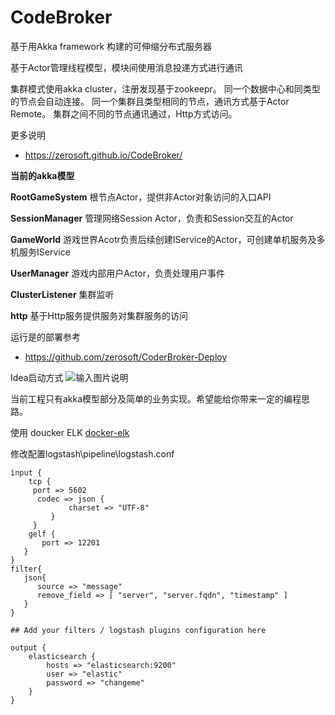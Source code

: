 # CodeBroker

基于用Akka framework 构建的可伸缩分布式服务器

基于Actor管理线程模型，模块间使用消息投递方式进行通讯

集群模式使用akka cluster，注册发现基于zookeepr。
同一个数据中心和同类型的节点会自动连接。
同一个集群且类型相同的节点，通讯方式基于Actor Remote。
集群之间不同的节点通讯通过，Http方式访问。

更多说明
- https://zerosoft.github.io/CodeBroker/

 **当前的akka模型** 

 **RootGameSystem**  根节点Actor，提供非Actor对象访问的入口API

 **SessionManager** 管理网络Session Actor，负责和Session交互的Actor

 **GameWorld** 游戏世界Acotr负责后续创建IService的Actor，可创建单机服务及多机服务IService

 **UserManager** 游戏内部用户Actor，负责处理用户事件

 **ClusterListener** 集群监听

 **http** 基于Http服务提供服务对集群服务的访问

运行是的部署参考

- https://github.com/zerosoft/CoderBroker-Deploy

Idea启动方式
![输入图片说明](https://images.gitee.com/uploads/images/2020/0518/101654_fc8d2acb_19059.png "微信截图_20200518101606.png")


当前工程只有akka模型部分及简单的业务实现。希望能给你带来一定的编程思路。

使用 doucker ELK [docker-elk](https://github.com/deviantony/docker-elk)

修改配置logstash\pipeline\logstash.conf


```
input { 
    tcp {
     port => 5602
      codec => json {
             charset => "UTF-8"
         }
     }
    gelf {
       port => 12201
   }
} 
filter{
   json{
      source => "message"
      remove_field => [ "server", "server.fqdn", "timestamp" ]
   }
}

## Add your filters / logstash plugins configuration here

output {
	elasticsearch {
		hosts => "elasticsearch:9200"
		user => "elastic"
		password => "changeme"
	}
}
```


    
